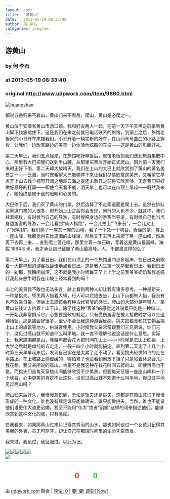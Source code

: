 ```yaml
---
layout: post
title:  "游黄山"
date:   2013-05-19 08:33:40
author: 何 李石
categories: program
---
```


## 游黄山
### by 何 李石
### at 2013-05-19 08:33:40
### original <http://www.udpwork.com/item/9860.html>

<p><a href="http://www.flickr.com/photos/ikbear/8752408928/" title="huangshan by ikbear, on Flickr"><img src="http://farm9.staticflickr.com/8399/8752408928_6a1fbc286a_z.jpg" alt="huangshan"></a></p>
<p>都说五岳归来不看山，黄山归来不看岳，爬山，黄山是必爬之一。</p>
<p>黄山位于安徽省黄山市汤口镇。我和好友两人一起，在前一天下午天黑之前来到黄山脚下找旅馆住下。这是我们在来之前就已电话联系的旅馆，到镇上之后，旅馆老板家的小哥开车来接我们。小哥开着一辆崭新的好车，在山间弯弯曲曲的小路上穿梭，让我们一边欣赏路边的美景一边体验他炫酷的车技——这是黄山的见面好礼。</p>
<p>第二天早上，我们五点起来，在旅馆吃好早饭后，旅馆老板把我们送到旅游集散中心，那里有大巴把我们送到半山腰，从那里买票后开始正式爬山。因为前一天我们来时正好下雨，第二天却大放晴天，我们在上山的大巴上就欣赏到了黄山的著名美景之一——云海，当时既希望大巴能够停下来让我们尽情欣赏这美景，又希望它早点开上山去找个视野开阔之地趁云海之雾还未散开之前将它欣赏够。无奈我们只好做好最坏的打算——即使今天看不成，明天早上也可以在山顶上早起——既然我来了，她始终是属于我的眼睛和心灵的。</p>
<p>大巴停下后，我们买了黄山的门票，然后选择了不走索道而是爬上去。虽然在排队买索道门票的人很多，但开始上山之后你会发现，同行的人也不少。就这样，我们拄着拐杖，有时候当自己的导游，有时候把身边的游客当导游，有时候自己也当当身边游客的导游，一会儿看到“仙人指路”，一会儿拍上“飞来石”，一会儿又上了“光明顶”。我们爬了一座又一座的山峰，看了一个又一个峡谷。奇怪的是，每上一座山峰，我都觉得它比周围的山峰矮，然后又下去再上来爬了另一座山峰，然后再下去再上来……直到爬上莲花峰，那里立着一块石碑，写着这是黄山最高峰，海拔 1864.8 米，我才承认自己征服了黄山最高峰。人，不都是这样的么？</p>
<p>第二天早上，为了看日出，我们在山顶上的一个旅馆里四点多起床，在日出之前跟着一大群早起的游客找最佳地点看日出。这是我人生第一次早起看日出。看到日出的一刹那，我瞬间崩溃，这不就是我小时候每天早上上学之前我爷爷奶奶和我爸妈赶我起床放牛时我在山坡上经常看到的吗？</p>
<p>山上的美景我不敢也无法多言，路上看到两种人却让我有诸多思考。一种是轿夫，一种是挑夫。轿夫两人抬着大轿，行人可以花钱去坐，上山下山都有人抬，我没有也不敢亲自坐，但坐上去应该会有种古代官爷的感觉。爬山的大部分是年轻人，来黄山花钱让人抬着上山下山，除了找这种“官爷”的感觉之外说累只能是一种借口。一开始我非常排斥它，心想要是政府规定，只有受伤游客在被人抢救时才可以坐这种抬轿，那氛围会好很多，至少不会让我这种游客反感。挑夫把粮食和其它物品挑上山上的旅馆等地方，供游客使用。小时候我父亲常常跟我们三兄弟说，你们三个，没见过高山就不知道什么叫平地。我一直不理解他说这话是什么意思。实际上，我家周围都是山，我每年都会花大把时间在山上——小时候是去山上砍柴，上大学之后就是单纯的去走走，一般三四个小时就能搞定。直到第二天走了十几个小时第三天早早起来后，发现自己实在是太累了走不动了，看见挑夫轻快如飞的走在平路上，在上坡路上则缓缓的，哪怕累了也没看到他放下担子只是站着休息会儿。我在想，我父亲所说的高山，肯定不是我这种花钱花时间去爬的山，即使再高也不是。而挑夫们虽每天穿梭山间能够欣赏不少美景，但要每天征服一座座山峰和一个个峡谷，心中更美的肯定不止这些。没见过高山就不知道什么叫平地，你见过平地见过高山吗？</p>
<p>爬山归来后好久，我慢慢意识到，无论是轿夫还是挑夫，这都是在自由意识下慢慢形成的一种文化。谁也没有规定谁只能做轿夫，谁只能做挑夫。当然，谁也不能说他们谁更伟大谁更谄媚，甚至不能用“伟大”或者“谄媚”这样的词来描述他们。能够欣赏到这种文化的我，只有感动。</p>
<p>在我看来，如果爬黄山过来只记得其秀丽的山水，那也如同谈过一个女孩只记得其美丽的外表，虽无可厚非，却让自己在那段时间里的生命凭空蒸发。</p>
<p>我来过，我见过，我征服过。以此为记。</p>
<div><a href="http://feeds.feedburner.com/~ff/helishi?a=X5Zsg4ZOQWk:6aBm7d-TcaY:yIl2AUoC8zA"><img src="http://feeds.feedburner.com/~ff/helishi?d=yIl2AUoC8zA"></a><a href="http://feeds.feedburner.com/~ff/helishi?a=X5Zsg4ZOQWk:6aBm7d-TcaY:-BTjWOF_DHI"><img src="http://feeds.feedburner.com/~ff/helishi?i=X5Zsg4ZOQWk:6aBm7d-TcaY:-BTjWOF_DHI"></a><a href="http://feeds.feedburner.com/~ff/helishi?a=X5Zsg4ZOQWk:6aBm7d-TcaY:F7zBnMyn0Lo"><img src="http://feeds.feedburner.com/~ff/helishi?i=X5Zsg4ZOQWk:6aBm7d-TcaY:F7zBnMyn0Lo"></a><a href="http://feeds.feedburner.com/~ff/helishi?a=X5Zsg4ZOQWk:6aBm7d-TcaY:V_sGLiPBpWU"><img src="http://feeds.feedburner.com/~ff/helishi?i=X5Zsg4ZOQWk:6aBm7d-TcaY:V_sGLiPBpWU"></a><a href="http://feeds.feedburner.com/~ff/helishi?a=X5Zsg4ZOQWk:6aBm7d-TcaY:gIN9vFwOqvQ"><img src="http://feeds.feedburner.com/~ff/helishi?i=X5Zsg4ZOQWk:6aBm7d-TcaY:gIN9vFwOqvQ"></a></div>
<img src="http://feeds.feedburner.com/~r/helishi/~4/X5Zsg4ZOQWk">
			<div style="margin-top:8px;padding:6px 0;border-top:1px solid #3cf">
				<div style="text-align:center;margin:16px 0;padding:6px;border:0px dashed #999;font-family:arial;font-size:26px;font-weight:bold">
	<a href="http://www.udpwork.com/item/9860.html#review_form" title="不喜欢" style="text-decoration:none">
		<img src="http://www.udpwork.com//images/thumb_down24.gif" alt="">
		<span style="color:#f33">0</span>
	</a>
	   
	<a href="http://www.udpwork.com/item/9860.html#review_form" title="喜欢" style="text-decoration:none">
		<img src="http://www.udpwork.com//images/thumb_up24.gif" alt="">
		<span style="color:#3c3">0</span>
	</a>
</div>				<p>
					由 <a href="http://www.udpwork.com/">udpwork.com</a> 聚合
					|
					<a href="http://www.udpwork.com/item/9860.html#reviews">评论: 0</a>
					|
					<a href="http://www.jikenow.com/">要! 要! 即刻! Now!</a>
				</p>
			</div>